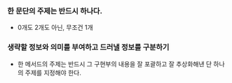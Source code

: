 ### 한 문단의 주제는 반드시 하나다.
- 0개도 2개도 아닌, 무조건 1개

### 생략할 정보와 의미를 부여하고 드러낼 정보를 구분하기
- 한 메서드의 주제는 반드시 그 구현부의 내용을 잘 포괄하고 잘 추상화해낸 단 하나의 주제를 지정해야 한다.